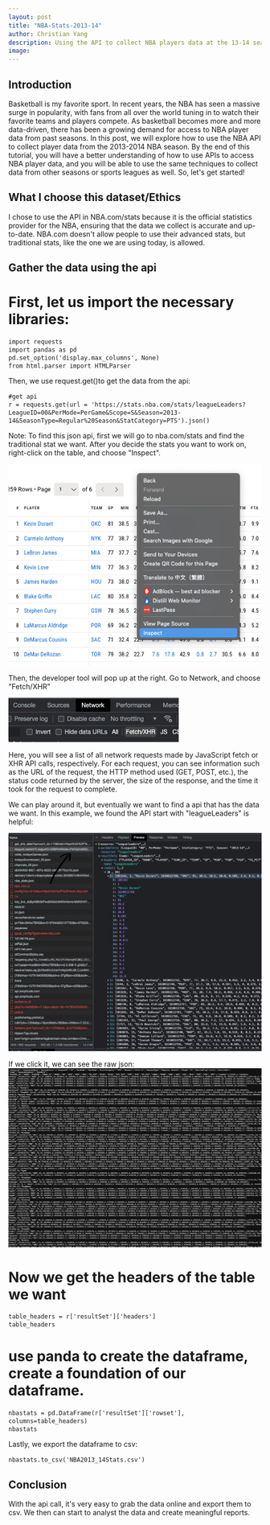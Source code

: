 ```yaml
---
layout: post
title: "NBA-Stats-2013-14"
author: Christian Yang
description: Using the API to collect NBA players data at the 13-14 season
image:
---
```


## Introduction

Basketball is my favorite sport. In recent years, the NBA has seen a massive surge in popularity, with fans from all over the world tuning in to watch their favorite teams and players compete. As basketball becomes more and more data-driven, there has been a growing demand for access to NBA player data from past seasons. In this post, we will explore how to use the NBA API to collect player data from the 2013-2014 NBA season. By the end of this tutorial, you will have a better understanding of how to use APIs to access NBA player data, and you will be able to use the same techniques to collect data from other seasons or sports leagues as well. So, let's get started!

## What I choose this dataset/Ethics

I chose to use the API in NBA.com/stats because it is the official statistics provider for the NBA, ensuring that the data we collect is accurate and up-to-date. NBA.com doesn't allow people to use their advanced stats, but traditional stats, like the one we are using today, is allowed.

## Gather the data using the api

# First, let us import the necessary libraries:

```
import requests
import pandas as pd
pd.set_option('display.max_columns', None)
from html.parser import HTMLParser
```

Then, we use request.get()to get the data from the api:

```
#get api
r = requests.get(url = 'https://stats.nba.com/stats/leagueLeaders?LeagueID=00&PerMode=PerGame&Scope=S&Season=2013-14&SeasonType=Regular%20Season&StatCategory=PTS').json()
```

Note: To find this json api, first we will go to nba.com/stats and find the traditional stat we want. After you decide the stats you want to work on, right-click on the table, and choose "Inspect".

![inspect](/assets/images/3.png)

Then, the developer tool will pop up at the right. Go to Network, and choose "Fetch/XHR"

![2](/assets/images/2.png)

Here, you will see a list of all network requests made by JavaScript fetch or XHR API calls, respectively. For each request, you can see information such as the URL of the request, the HTTP method used (GET, POST, etc.), the status code returned by the server, the size of the response, and the time it took for the request to complete.

We can play around it, but eventually we want to find a api that has the data we want. In this example, we found the API start with "leagueLeaders" is helpful:

![api](/assets/images/1.png)

If we click it, we can see the raw json:
![json](https://github.com/yangtommy6/NBAStatsData/blob/d8b66bb8a1ec0c42c8d4fc47ba2c255e81e37d58/4.png)

# Now we get the headers of the table we want

```
table_headers = r['resultSet']['headers']
table_headers
```

# use panda to create the dataframe, create a foundation of our dataframe.

```
nbastats = pd.DataFrame(r['resultSet']['rowset'], columns=table_headers)
nbastats
```

Lastly, we export the dataframe to csv:

```
nbastats.to_csv('NBA2013_14Stats.csv')
```

## Conclusion

With the api call, it's very easy to grab the data online and export them to csv. We then can start to analyst the data and create meaningful reports.
